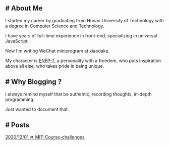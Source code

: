 ## # About Me

I started my career by graduating from Hunan University of Technology with a degree in Computer Science and Technology.

I have years of full-time experience in front-end, specializing in universal JavaScript.

Now I'm writing WeChat miniprogram at xiaodaka.

My character is [ENFP-T](https://www.16personalities.com/ch/enfp-%E4%BA%BA%E6%A0%BC), a personality with a freedom, who puts inspiration above all else, who takes pride in being unique.

## # Why Blogging ?

I always remind myself that be authentic, recording thoughts, in-depth programming.

Just wanted to document that.

## # Posts

[2020/12/01 => MIT-Course-challenges](./posts/2020/mit-course-challenges/index.md)